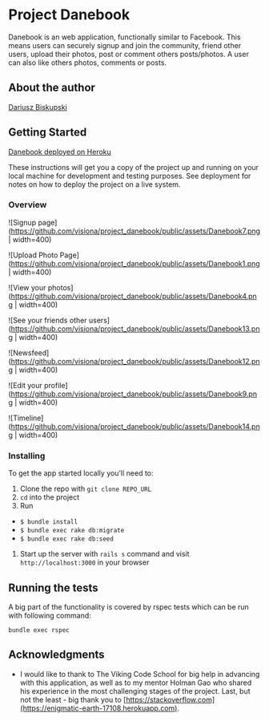 
# Project Danebook

Danebook is an web application, functionally similar to Facebook. This means users can securely signup and join the community, friend other users, upload their photos, post or comment others posts/photos. A user can also like others photos, comments or posts.

## About the author
[Dariusz Biskupski](https://github.com/Visiona/assignment_danebook_goes_live)

## Getting Started

[Danebook deployed on Heroku](https://enigmatic-earth-17108.herokuapp.com)

These instructions will get you a copy of the project up and running on your local machine for development and testing purposes. See deployment for notes on how to deploy the project on a live system.

### Overview

![Signup page](https://github.com/visiona/project_danebook/public/assets/Danebook7.png  | width=400)


![Upload Photo Page](https://github.com/visiona/project_danebook/public/assets/Danebook1.png  | width=400)

![View your photos](https://github.com/visiona/project_danebook/public/assets/Danebook4.png  | width=400)

![See your friends other users](https://github.com/visiona/project_danebook/public/assets/Danebook13.png  | width=400)

![Newsfeed](https://github.com/visiona/project_danebook/public/assets/Danebook12.png  | width=400)

![Edit your profile](https://github.com/visiona/project_danebook/public/assets/Danebook9.png  | width=400)

![Timeline](https://github.com/visiona/project_danebook/public/assets/Danebook14.png  | width=400)


### Installing

To get the app started locally you'll need to:

1. Clone the repo with `git clone REPO_URL`
1. `cd` into the project
1. Run
  - `$ bundle install`
  - `$ bundle exec rake db:migrate`
  - `$ bundle exec rake db:seed`
1. Start up the server with `rails s` command and visit `http://localhost:3000` in your browser

## Running the tests

A big part of the functionality is covered by rspec tests which can be run with following command:
```
bundle exec rspec
```

## Acknowledgments

* I would like to thank to The Viking Code School for big help in advancing with this application, as well as to my mentor Holman Gao who shared his experience in the most challenging stages of the project. Last, but not the least - big thank you to [https://stackoverflow.com](https://enigmatic-earth-17108.herokuapp.com).

